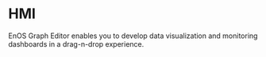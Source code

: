 # HMI
EnOS Graph Editor enables you to develop data visualization and monitoring dashboards in a drag-n-drop experience.
